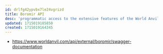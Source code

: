 ```yaml
---
id: drlfg42ypvbx7le24vgrizd
title: Boromir API
desc: 'programmatic access to the extensive features of the World Anvil worldbuilding platform'
updated: 1715019185850
created: 1715019164345
---
```


- https://www.worldanvil.com/api/external/boromir/swagger-documentation

